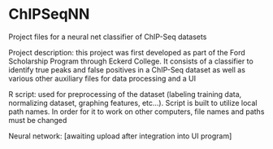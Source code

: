 # ChIPSeqNN
Project files for a neural net classifier of ChIP-Seq datasets

Project description: this project was first developed as part of the Ford Scholarship Program through Eckerd College. It consists of a classifier to identify true peaks and false positives in a ChIP-Seq dataset as well as various other auxiliary files for data processing and a UI

R script: used for preprocessing of the dataset (labeling training data, normalizing dataset, graphing features, etc...). Script is built to utilize local path names. In order for it to work on other computers, file names and paths must be changed

Neural network: [awaiting upload after integration into UI program]
